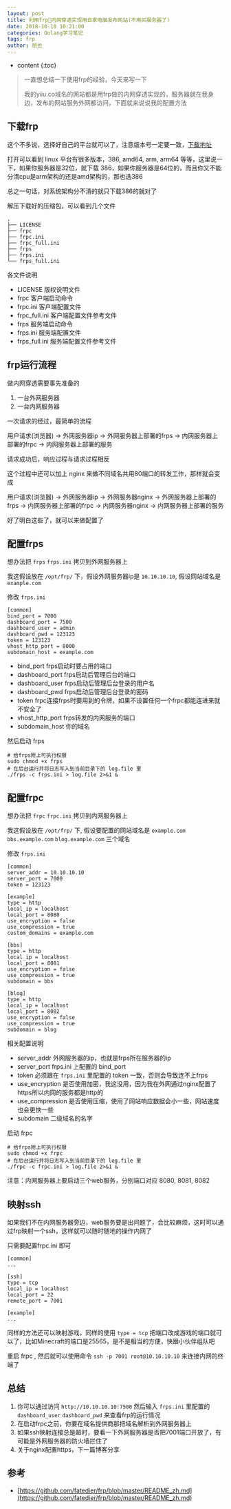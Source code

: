 ```yaml
---
layout: post
title: 利用frp内网穿透实现用自家电脑发布网站(不用买服务器了)
date: 2018-10-18 10:21:00
categories: Golang学习笔记
tags: frp
author: 朋也
---
```


* content
{:toc}

> 一直想总结一下使用frp的经验，今天来写一下
>
> 我的yiiu.co域名的网站都是用frp做的内网穿透实现的，服务器就在我身边，发布的网站服务外网都访问，下面就来说说我的配置方法

## 下载frp

这个不多说，选择好自己的平台就可以了，注意版本号一定要一致，[下载地址](https://github.com/fatedier/frp/releases)

打开可以看到 linux 平台有很多版本，386, amd64, arm, arm64 等等，这里说一下，如果你服务器是32位，就下载 386，如果你服务器是64位的，而且你又不能分清cpu是arm架构的还是amd架构的，那也选386

总之一句话，对系统架构分不清的就只下载386的就对了





解压下载好的压缩包，可以看到几个文件

```
.
├── LICENSE
├── frpc
├── frpc.ini
├── frpc_full.ini
├── frps
├── frps.ini
└── frps_full.ini
```

各文件说明

- LICENSE 版权说明文件
- frpc 客户端启动命令
- frpc.ini 客户端配置文件
- frpc_full.ini 客户端配置文件参考文件
- frps 服务端启动命令
- frps.ini 服务端配置文件
- frps_full.ini 服务端配置文件参考文件

## frp运行流程

做内网穿透需要事先准备的

1. 一台外网服务器
2. 一台内网服务器

一次请求的经过，最简单的流程

用户请求(浏览器) -> 外网服务器ip -> 外网服务器上部署的frps -> 内网服务器上部署的frpc -> 内网服务器上部署的服务 

请求成功后，响应过程与请求过程相反

这个过程中还可以加上 nginx 来做不同域名共用80端口的转发工作，那样就会变成

用户请求(浏览器) -> 外网服务器ip -> 外网服务器nginx -> 外网服务器上部署的frps -> 内网服务器上部署的frpc -> 内网服务器nginx -> 内网服务器上部署的服务 

好了明白这些了，就可以来做配置了

## 配置frps

想办法把 `frps` `frps.ini` 拷贝到外网服务器上

我这假设放在 `/opt/frp/` 下，假设外网服务器ip是 `10.10.10.10`, 假设网站域名是 `example.com`

修改 `frps.ini` 

```
[common]
bind_port = 7000
dashboard_port = 7500
dashboard_user = admin
dashboard_pwd = 123123
token = 123123
vhost_http_port = 8000
subdomain_host = example.com
```

- bind_port frps启动时要占用的端口
- dashboard_port frps启动后管理后台的端口
- dashboard_user frps启动后管理后台登录的用户名
- dashboard_pwd frps启动后管理后台登录的密码
- token frpc连接frps时要用到的令牌，如果不设置任何一个frpc都能连进来就不安全了
- vhost_http_port frps转发的内网服务的端口
- subdomain_host 你的域名

然后启动 frps 

```
# 给frps附上可执行权限
sudo chmod +x frps
# 在后台运行并将日志写入到当前目录下的 log.file 里
./frps -c frps.ini > log.file 2>&1 & 
```

## 配置frpc

想办法把 `frpc` `frpc.ini` 拷贝到内网服务器上

我这假设放在 `/opt/frp/` 下, 假设要配置的网站域名是 `example.com` `bbs.example.com` `blog.example.com` 三个域名

修改 `frps.ini`

```
[common]
server_addr = 10.10.10.10
server_port = 7000
token = 123123

[example]
type = http
local_ip = localhost
local_port = 8080
use_encryption = false
use_compression = true
custom_domains = example.com

[bbs]
type = http
local_ip = localhost
local_port = 8081
use_encryption = false
use_compression = true
subdomain = bbs

[blog]
type = http
local_ip = localhost
local_port = 8082
use_encryption = false
use_compression = true
subdomain = blog
```

相关配置说明

- server_addr 外网服务器的ip，也就是frps所在服务器的ip
- server_port frps.ini 上配置的 bind_port 
- token 必须跟在 `frps.ini` 里配置的 token 一致，否则会导致连不上frps
- use_encryption 是否使用加密，我这没用，因为我在外网通过nginx配置了https所以内网的服务都是http的
- use_compression 是否使用压缩，使用了网站响应数据会小一些，网站速度也会更快一些
- subdomain 二级域名的名字

启动 frpc

```
# 给frps附上可执行权限
sudo chmod +x frpc
# 在后台运行并将日志写入到当前目录下的 log.file 里
./frpc -c frpc.ini > log.file 2>&1 & 
```

注意：内网服务器上要启动三个web服务，分别端口对应 8080, 8081, 8082

## 映射ssh

如果我们不在内网服务器旁边，web服务要是出问题了，会比较麻烦，这时可以通过frp映射一个ssh，这样就可以随时随地的操作内网了

只需要配置frpc.ini 即可

```
[common]
...

[ssh]
type = tcp
local_ip = localhost
local_port = 22
remote_port = 7001

[example]
...
```

同样的方法还可以映射游戏，同样的使用 `type = tcp` 把端口改成游戏的端口就可以了，比如Minecraft的端口是25565，是不是相当的方便，快跟小伙伴组队吧

重启 frpc , 然后就可以使用命令 `ssh -p 7001 root@10.10.10.10` 来连接内网的终端了 

## 总结

1. 你可以通过访问 `http://10.10.10.10:7500` 然后输入 `frps.ini` 里配置的 `dashboard_user` `dashboard_pwd` 来查看frp的运行情况
2. 在启动frpc之前，你要在域名提供商那把域名解析到外网服务器上
3. 如果ssh映射连接总是超时，要看一下外网服务器是否把7001端口开放了，有可能是外网服务器的防火墙拦住了
4. 关于nginx配置https，下一篇博客分享

## 参考

- [https://github.com/fatedier/frp/blob/master/README_zh.md](https://github.com/fatedier/frp/blob/master/README_zh.md)
